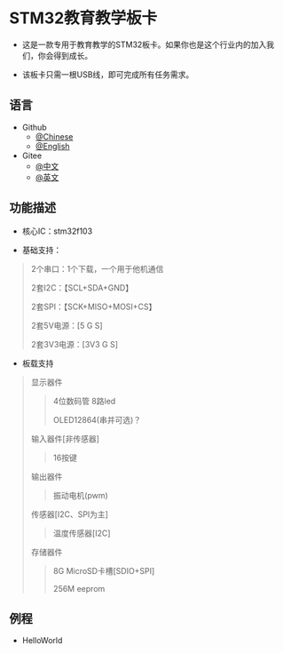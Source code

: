 # STM32教育教学板卡

- 这是一款专用于教育教学的STM32板卡。如果你也是这个行业内的加入我们，你会得到成长。

- 该板卡只需一根USB线，即可完成所有任务需求。

## 语言

  - Github
    - [@Chinese](https://github.com/Dxg-Tmy/STM32-Board-For-Education-Teaching/blob/main/README.zh.md)
    - [@English](https://github.com/Dxg-Tmy/STM32-Board-For-Education-Teaching)
  - Gitee
    - [@中文](https://gitee.com/dxg_Project/STM32-Board-For-Education-Teaching/blob/main/README.zh.md)
    - [@英文](https://gitee.com/dxg_Project/STM32-Board-For-Education-Teaching)



## 功能描述

- 核心IC：stm32f103

- 基础支持：

>2个串口：1个下载，一个用于他机通信
>
>2套I2C：【SCL+SDA+GND】
>
>2套SPI：【SCK+MISO+MOSI+CS】
>
>2套5V电源：[5 G S]
>
>2套3V3电源：[3V3 G S]

- 板载支持

> 显示器件
>
> >4位数码管
> >8路led
> >
> >OLED12864(串并可选)？
>
> 输入器件[非传感器]
>
> >16按键
>
> 输出器件
>
> >振动电机(pwm)
>
> 传感器[I2C、SPI为主]
>
> >温度传感器[I2C]
>
> 存储器件
>
> >8G MicroSD卡槽[SDIO+SPI]
> >
> >256M eeprom

## 例程
- HelloWorld